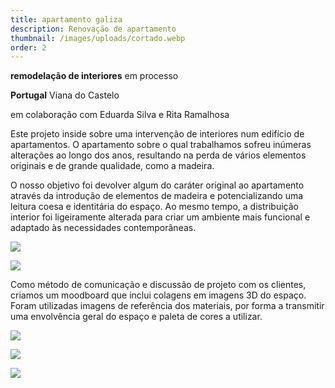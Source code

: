 ```yaml
---
title: apartamento galiza
description: Renovação de apartamento
thumbnail: /images/uploads/cortado.webp
order: 2
---
```


<section class="section-bottom-aligned">

**remodelação de interiores** em processo

**Portugal** Viana do Castelo

em colaboração com Eduarda Silva e Rita Ramalhosa
</section>


<section class="section-top-aligned">





Este projeto inside sobre uma intervenção de interiores num edifício de apartamentos. O apartamento sobre o qual trabalhamos sofreu inúmeras alterações ao longo dos anos, resultando na perda de vários elementos originais e de grande qualidade, como a madeira.

O nosso objetivo foi devolver algum do caráter original ao apartamento através da introdução de elementos de madeira e potencializando uma leitura coesa e identitária do espaço. Ao mesmo tempo, a distribuição interior foi ligeiramente alterada para criar um ambiente mais funcional e adaptado às necessidades contemporâneas.


</section>

![](/images/uploads/20241104_alteração-final_estudo-prévio-dragged-.webp)

![](/images/uploads/portfolio-projeto-viana_2024.12.31_execuçao.webp)

<section class="section-undefined-aligned">

Como método de comunicação e discussão de projeto com os clientes, criamos um moodboard que inclui colagens em imagens 3D do espaço. Foram utilizadas imagens de referência dos materiais, por forma a transmitir uma envolvência geral do espaço e paleta de cores a utilizar.

</section>

![](/images/uploads/sala-e-cozinha.webp)

![](/images/uploads/átrio.webp)

![](/images/uploads/tiff-20241122_reunião-moodboard_sofia-e-bernardo-10-dragged-copy.webp)
